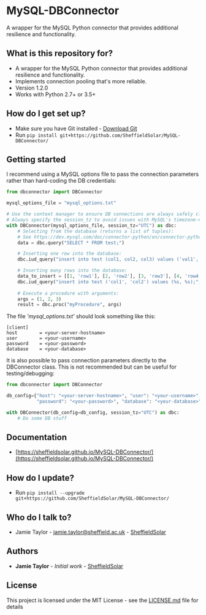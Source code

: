 # MySQL-DBConnector #

A  wrapper for the MySQL Python connector that provides additional resilience and functionality.

## What is this repository for? ##

* A wrapper for the MySQL Python connector that provides additional resilience and functionality.
* Implements connection pooling that's more reliable.
* Version 1.2.0
* Works with Python 2.7+ or 3.5+

## How do I get set up? ##

* Make sure you have Git installed - [Download Git](https://git-scm.com/downloads)
* Run `pip install git+https://github.com/SheffieldSolar/MySQL-DBConnector/`

## Getting started ##
I recommend using a MySQL options file to pass the connection parameters rather than hard-coding the DB credentials:
```Python
from dbconnector import DBConnector

mysql_options_file = "mysql_options.txt"

# Use the context manager to ensure DB connections are always safely closed
# Always specify the session_tz to avoid issues with MySQL's timezone-naive datetimes or unwanted TZ conversions of timestamp fields!
with DBConnector(mysql_options_file, session_tz="UTC") as dbc:
    # Selecting from the database (returns a list of tuples):
    # See https://dev.mysql.com/doc/connector-python/en/connector-python-api-mysqlcursor-fetchall.html
    data = dbc.query("SELECT * FROM test;")

    # Inserting one row into the database:
    dbc.iud_query("insert into test (col1, col2, col3) values ('val1', 'val2', 'val3');")

    # Inserting many rows into the database:
    data_to_insert = [[1, 'row1'], [2, 'row2'], [3, 'row3'], [4, 'row4']]
    dbc.iud_query("insert into test ('col1', 'col2') values (%s, %s);", data_to_insert)
    
    # Execute a procedure with arguments:
    args = (1, 2, 3)
    result = dbc.proc("myProcedure", args)
```
The file _'mysql_options.txt'_ should look something like this:
```
[client]
host        = <your-server-hostname>
user        = <your-username>
password    = <your-password>
database    = <your-database>
```

It is also possible to pass connection parameters directly to the DBConnector class. This is not recommended but can be useful for testing/debugging:
```Python
from dbconnector import DBConnector

db_config={"host": "<your-server-hostname>", "user": "<your-username>",
           "password": "<your-password>", "database": "<your-database>"}

with DBConnector(db_config=db_config, session_tz="UTC") as dbc:
    # Do some DB stuff
```

## Documentation ##

* [https://sheffieldsolar.github.io/MySQL-DBConnector/](https://sheffieldsolar.github.io/MySQL-DBConnector/)

## How do I update? ##

* Run `pip install --upgrade git+https://github.com/SheffieldSolar/MySQL-DBConnector/`

## Who do I talk to? ##

* Jamie Taylor - [jamie.taylor@sheffield.ac.uk](mailto:jamie.taylor@sheffield.ac.uk "Email Jamie") - [SheffieldSolar](https://github.com/SheffieldSolar)

## Authors ##

* **Jamie Taylor** - *Initial work* - [SheffieldSolar](https://github.com/SheffieldSolar)

## License ##

This project is licensed under the MIT License - see the [LICENSE.md](LICENSE.md) file for details
